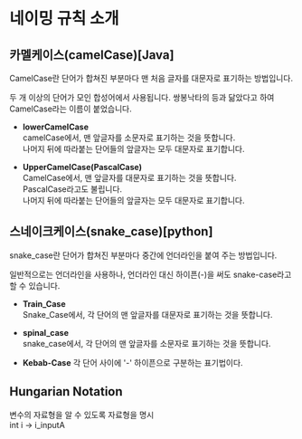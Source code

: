 # 네이밍 규칙 소개

## 카멜케이스(camelCase)[Java]
CamelCase란 단어가 합쳐진 부분마다 맨 처음 글자를 대문자로 표기하는 방법입니다.

두 개 이상의 단어가 모인 합성어에서 사용됩니다. 쌍봉낙타의 등과 닮았다고 하여 CamelCase라는 이름이 붙었습니다.

- **lowerCamelCase**  
camelCase에서, 맨 앞글자를 소문자로 표기하는 것을 뜻합니다.  
나머지 뒤에 따라붙는 단어들의 앞글자는 모두 대문자로 표기합니다.
    
- **UpperCamelCase(PascalCase)**  
CamelCase에서, 맨 앞글자를 대문자로 표기하는 것을 뜻합니다.  
PascalCase라고도 불립니다.  
나머지 뒤에 따라붙는 단어들의 앞글자는 모두 대문자로 표기합니다.

## 스네이크케이스(snake_case)[python]
snake_case란 단어가 합쳐진 부분마다 중간에 언더라인을 붙여 주는 방법입니다.

일반적으로는 언더라인을 사용하나, 언더라인 대신 하이픈(-)을 써도 snake-case라고 할 수 있습니다.

- **Train_Case**  
Snake_Case에서, 각 단어의 맨 앞글자를 대문자로 표기하는 것을 뜻합니다.
    
- **spinal_case**  
snake_case에서, 각 단어의 맨 앞글자를 소문자로 표기하는 것을 뜻합니다.

- **Kebab-Case**
각 단어 사이에 '-' 하이픈으로 구분하는 표기법이다.

## Hungarian Notation
변수의 자료형을 알 수 있도록 자료형을 명시  
int i → i_inputA